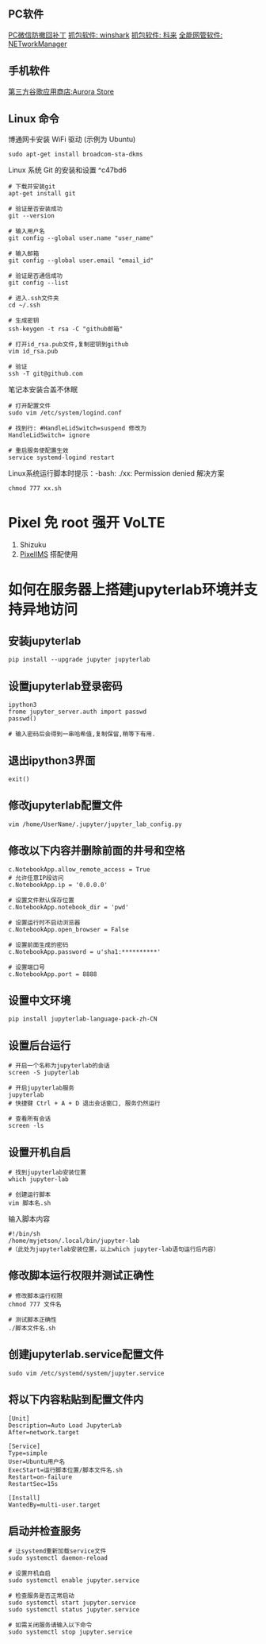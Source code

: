 
## PC软件
[PC微信防撤回补丁]( https://github.com/huiyadanli/RevokeMsgPatcher )
[抓包软件: winshark](https://www.wireshark.org/)
[抓包软件: 科来](https://www.colasoft.com.cn/)
[全能网管软件: NETworkManager](https://github.com/BornToBeRoot/NETworkManager)


## 手机软件
[第三方谷歌应用商店:Aurora Store](https://auroraoss.com/)


## Linux 命令

博通网卡安装 WiFi 驱动 (示例为 Ubuntu)
```shell
sudo apt-get install broadcom-sta-dkms
```

Linux 系统 Git 的安装和设置 ^c47bd6
```shell
# 下载并安装git
apt-get install git

# 验证是否安装成功
git --version

# 输入用户名
git config --global user.name "user_name"

# 输入邮箱
git config --global user.email "email_id"

# 验证是否通信成功
git config --list

# 进入.ssh文件夹
cd ~/.ssh

# 生成密钥
ssh-keygen -t rsa -C "github邮箱"

# 打开id_rsa.pub文件,复制密钥到github
vim id_rsa.pub

# 验证
ssh -T git@github.com

```

笔记本安装合盖不休眠
```shell
# 打开配置文件
sudo vim /etc/system/logind.conf

# 找到行: #HandleLidSwitch=suspend 修改为
HandleLidSwitch= ignore

# 重启服务使配置生效
service systemd-logind restart
```

Linux系统运行脚本时提示：-bash: ./xx: Permission denied 解决方案
```shell
chmod 777 xx.sh
```
# Pixel 免 root 强开 VoLTE
1. Shizuku
2. [PixelIMS](https://github.com/kyujin-cho/pixel-volte-patch/blob/main/README.en.md) 搭配使用 

# 如何在服务器上搭建jupyterlab环境并支持异地访问

## 安装jupyterlab
```shell
pip install --upgrade jupyter jupyterlab
```

## 设置jupyterlab登录密码
```shell
ipython3  
frome jupyter_server.auth import passwd
passwd()  

# 输入密码后会得到一串哈希值,复制保留,稍等下有用. 
```

## 退出ipython3界面
```shell
exit() 
```

## 修改jupyterlab配置文件
```shell
vim /home/UserName/.jupyter/jupyter_lab_config.py
```

## 修改以下内容并删除前面的井号和空格
```shell
c.NotebookApp.allow_remote_access = True
# 允许任意IP段访问
c.NotebookApp.ip = '0.0.0.0'

# 设置文件默认保存位置  
c.NotebookApp.notebook_dir = 'pwd'

# 设置运行时不启动浏览器
c.NotebookApp.open_browser = False

# 设置前面生成的密码
c.NotebookApp.password = u'sha1:**********'

# 设置端口号
c.NotebookApp.port = 8888
```

## 设置中文环境
```shell
pip install jupyterlab-language-pack-zh-CN
```

## 设置后台运行
```shell
# 开启一个名称为jupyterlab的会话
screen -S jupyterlab

# 开启jupyterlab服务
jupyterlab
# 快捷键 Ctrl + A + D 退出会话窗口, 服务仍然运行  

# 查看所有会话
screen -ls
```

## 设置开机自启
```shell
# 找到jupyterlab安装位置
which jupyter-lab

# 创建运行脚本
vim 脚本名.sh
```

输入脚本内容
```shell
#!/bin/sh  
/home/myjetson/.local/bin/jupyter-lab
#（此处为jupyterlab安装位置，以上which jupyter-lab语句运行后内容）
```

## 修改脚本运行权限并测试正确性
```shell
# 修改脚本运行权限
chmod 777 文件名

# 测试脚本正确性
./脚本文件名.sh
```


## 创建jupyterlab.service配置文件
```shell
sudo vim /etc/systemd/system/jupyter.service
```

## 将以下内容粘贴到配置文件内
```shell
[Unit]  
Description=Auto Load JupyterLab  
After=network.target  
  
[Service]  
Type=simple  
User=Ubuntu用户名  
ExecStart=运行脚本位置/脚本文件名.sh  
Restart=on-failure  
RestartSec=15s  
  
[Install]  
WantedBy=multi-user.target
```

## 启动并检查服务
```shell
# 让systemd重新加载service文件 
sudo systemctl daemon-reload

# 设置开机自启
sudo systemctl enable jupyter.service

# 检查服务是否正常启动
sudo systemctl start jupyter.service  
sudo systemctl status jupyter.service

# 如需关闭服务请输入以下命令
sudo systemctl stop jupyter.service
```